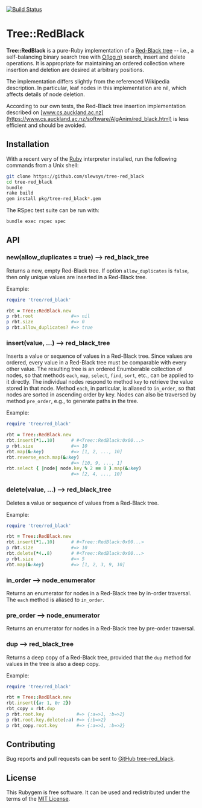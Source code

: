 [![Build Status](https://travis-ci.com/slewsys/tree-red_black.svg?branch=master)](https://travis-ci.com/slewsys/tree-red_black)

# Tree::RedBlack

__Tree::RedBlack__ is a pure-Ruby implementation of a
[Red-Black tree](https://en.wikipedia.org/wiki/Red–black_tree) --
i.e., a self-balancing binary search tree with
[O(log n)](https://en.wikipedia.org/wiki/Big-O_notation)
search, insert and delete operations. It is appropriate for
maintaining an ordered collection where insertion and deletion
are desired at arbitrary positions.

The implementation differs slightly from the referenced Wikipedia
description.  In particular, leaf nodes in this implementation are
nil, which affects details of node deletion.

According to our own tests,
the Red-Black tree insertion implementation described on
[www.cs.auckland.ac.nz](https://www.cs.auckland.ac.nz/software/AlgAnim/red_black.html)
is less efficient and should be avoided.

## Installation
With a recent very of the
[Ruby](https://www.ruby-lang.org/en/)
interpreter installed, run the following commands from a Unix shell:
```bash
git clone https://github.com/slewsys/tree-red_black
cd tree-red_black
bundle
rake build
gem install pkg/tree-red_black*.gem
```

The RSpec test suite can be run with:
```bash
bundle exec rspec spec
```

## API

### new(allow_duplicates = true) --> red_black_tree

Returns a new, empty Red-Black tree. If option `allow_duplicates` is
`false`, then only unique values are inserted in a Red-Black tree.

Example:
```ruby
require 'tree/red_black'

rbt = Tree::RedBlack.new
p rbt.root              #=> nil
p rbt.size              #=> 0
p rbt.allow_duplicates? #=> true
```

### insert(value, ...) --> red_black_tree

Inserts a value or sequence of values in a Red-Black tree. Since
values are ordered, every value in a Red-Black tree must be comparable
with every other value. The resulting tree is an ordered Enumberable
collection of nodes, so that methods `each`, `map`, `select`,
`find`, `sort`, etc., can be applied to it directly. The individual nodes
respond to method `key` to retrieve the value stored in that node.
Method `each`, in particular, is aliased to `in_order`, so that nodes
are sorted in ascending order by key.  Nodes can also be traversed by
method `pre_order`, e.g., to generate paths in the tree.

Example:
```ruby
require 'tree/red_black'

rbt = Tree::RedBlack.new
rbt.insert(*1..10)      # #<Tree::RedBlack:0x00...>
p rbt.size              #=> 10
rbt.map(&:key)          #=> [1, 2, ..., 10]
rbt.reverse_each.map(&:key)
                        #=> [10, 9, ..., 1]
rbt.select { |node| node.key % 2 == 0 }.map(&:key)
                        #=> [2, 4, ..., 10]
```

### delete(value, ...) --> red_black_tree

Deletes a value or sequence of values from a Red-Black tree.

Example:
```ruby
require 'tree/red_black'

rbt = Tree::RedBlack.new
rbt.insert(*1..10)      # #<Tree::RedBlack:0x00...>
p rbt.size              #=> 10
rbt.delete(*4..8)       # #<Tree::RedBlack:0x00...>
p rbt.size              #=> 5
rbt.map(&:key)          #=> [1, 2, 3, 9, 10]
```
### in_order --> node_enumerator

Returns an enumerator for nodes in a Red-Black tree by in-order
traversal. The `each` method is aliased to `in_order`.

### pre_order --> node_enumerator

Returns an enumerator for nodes in a Red-Black tree by pre-order traversal.

### dup --> red_black_tree

Returns a deep copy of a Red-Black tree, provided that the
`dup` method for values in the tree is also a deep copy.

Example:
```ruby
require 'tree/red_black'

rbt = Tree::RedBlack.new
rbt.insert({a: 1, b: 2})
rbt_copy = rbt.dup
p rbt.root.key            #=> {:a=>1, :b=>2}
p rbt.root.key.delete(:a) #=> {:b=>2}
p rbt_copy.root.key       #=> {:a=>1, :b=>2}
```

## Contributing

Bug reports and pull requests can be sent to
[GitHub tree-red_black](https://github.com/slewsys/tree-red_black).

## License

This Rubygem is free software. It can be used and redistributed under
the terms of the [MIT License](http://opensource.org/licenses/MIT).
